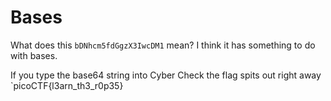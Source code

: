 # Bases 

What does this `bDNhcm5fdGgzX3IwcDM1` mean? I think it has something to do with bases.

If you type the base64 string into Cyber Check the flag spits out right away `picoCTF{l3arn_th3_r0p35}
